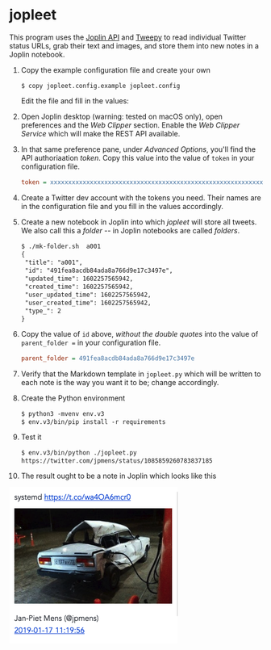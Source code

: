 # jopleet

This program uses the [Joplin API](https://github.com/laurent22/joplin/blob/master/readme/api.md) and [Tweepy](http://docs.tweepy.org/en/latest/) to read individual Twitter status URLs, grab their text and images, and store them into new notes in a Joplin notebook.

1. Copy the example configuration file and create your own

   ```console
   $ copy jopleet.config.example jopleet.config
   ```

   Edit the file and fill in the values:

2. Open Joplin desktop (warning: tested on macOS only), open preferences and the _Web Clipper_ section. Enable the _Web Clipper Service_ which will make the REST API available.

3. In that same preference pane, under _Advanced Options_, you'll find the API authoriaation _token_. Copy this value into the value of `token` in your configuration file.

   ```ini
   token = xxxxxxxxxxxxxxxxxxxxxxxxxxxxxxxxxxxxxxxxxxxxxxxxxxxxxxxxxxxxxxxxxxxxxxxxxxxxxxxxxxxxxxxxxxxxxxxxxxxxxxxxxxxxxxxxxxxxxxxxxxxxxxxx
   ```

4. Create a Twitter dev account with the tokens you need. Their names are in the configuration file and you fill in the values accordingly.

5. Create a new notebook in Joplin into which _jopleet_ will store all tweets. We also call this a _folder_ -- in Joplin notebooks are called _folders_.

   ```console
   $ ./mk-folder.sh  a001
   {
    "title": "a001",
    "id": "491fea8acdb84ada8a766d9e17c3497e",
    "updated_time": 1602257565942,
    "created_time": 1602257565942,
    "user_updated_time": 1602257565942,
    "user_created_time": 1602257565942,
    "type_": 2
   }

6. Copy the value of `id` above, _without the double quotes_ into the value of `parent_folder =` in your configuration file.

   ```ini
   parent_folder = 491fea8acdb84ada8a766d9e17c3497e
   ```

7. Verify that the Markdown template in `jopleet.py` which will be written to each note is the way you want it to be; change accordingly.

8. Create the Python environment

   ```console
   $ python3 -mvenv env.v3
   $ env.v3/bin/pip install -r requirements

9. Test it

   ```console
   $ env.v3/bin/python ./jopleet.py https://twitter.com/jpmens/status/1085859260783837185
   ```

10. The result ought to be a note in Joplin which looks like this

   ![joplin note](rabbit-6976.png)


